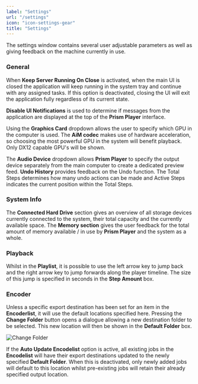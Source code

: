 ```yaml
---
label: "Settings"
url: "/settings"
icon: "icon-settings-gear"
title: "Settings"
---
```


The settings window contains several user adjustable parameters as well as giving feedback on the machine currently in use.

### General

When **Keep Server Running On Close** is activated, when the main UI is closed the application will keep running in the system tray and continue with any assigned tasks. If this option is deactivated, closing the UI will exit the application fully regardless of its current state.

**Disable UI Notifications** is used to determine if messages from the application are displayed at the top of the **Prism Player** interface.

Using the **Graphics Card** dropdown allows the user to specify which GPU in the computer is used. The **AiM codec** makes use of hardware acceleration, so choosing the most powerful GPU in the system will benefit playback. Only DX12 capable GPU's will be shown.

The **Audio Device** dropdown allows **Prism Player** to specify the output device separately from the main computer to create a dedicated preview feed.
**Undo History** provides feedback on the Undo function. The Total Steps determines how many undo actions can be made and Active Steps indicates the current position within the Total Steps.

### System Info

The **Connected Hard Drive** section gives an overview of all storage devices currently connected to the system, their total capacity and the currently available space.
The **Memory section** gives the user feedback for the total amount of memory available / in use by **Prism Player** and the system as a whole.

### Playback

Whilst in the **Playlist**, it is possible to use the left arrow key to jump back and the right arrow key to jump forwards along the player timeline. The size of this jump is specified in seconds in the **Step Amount** box.

### Encoder

Unless a specific export destination has been set for an item in the **Encoderlist**, it will use the default locations specified here. Pressing the **Change Folder** button opens a dialogue allowing a new destination folder to be selected. This new location will then be shown in the **Default Folder** box.

![Change Folder](/prismdocs/images/change_folder.png "Chnage Folder")

If the **Auto Update Encodelist** option is active, all existing jobs in the **Encodelist** will have their export destinations updated to the newly specified **Default Folder**. When this is deactivated, only newly added jobs will default to this location whilst pre-existing jobs will retain their already specified output location.
